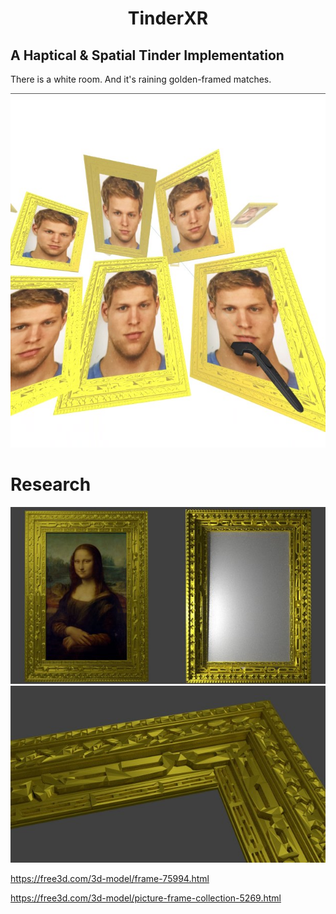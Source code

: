 # <p align="center">TinderXR</p>

## A Haptical & Spatial Tinder Implementation

There is a white room. And it's raining golden-framed matches.

<img src="research/screen-1.jpg"/>

# Research

<img src="research/research-frame-1.jpg"/>
<img src="research/research-frame-2.jpg"/>

https://free3d.com/3d-model/frame-75994.html

https://free3d.com/3d-model/picture-frame-collection-5269.html
